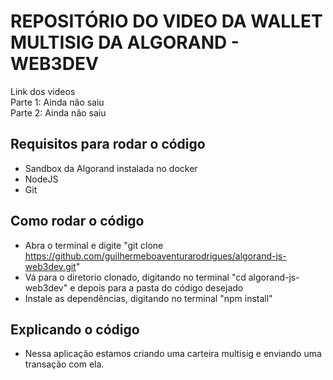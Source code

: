 # REPOSITÓRIO DO VIDEO DA WALLET MULTISIG DA ALGORAND -  WEB3DEV

Link dos videos</br>
Parte 1: Ainda não saiu</br>
Parte 2: Ainda não saiu

## Requisitos para rodar o código

- Sandbox da Algorand instalada no docker
- NodeJS
- Git

## Como rodar o código

- Abra o terminal e digite "git clone https://github.com/guilhermeboaventurarodrigues/algorand-js-web3dev.git"
- Vá para o diretorio clonado, digitando no terminal "cd algorand-js-web3dev" e depois para a pasta do código desejado
- Instale as dependências, digitando no terminal "npm install"

## Explicando o código

- Nessa aplicação estamos criando uma carteira multisig e enviando uma transação com ela.
